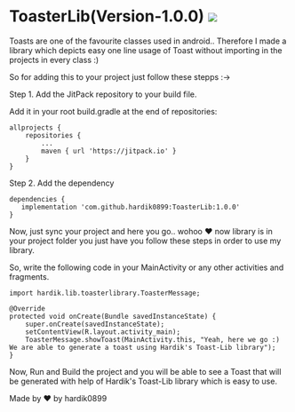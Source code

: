 # ToasterLib(Version-1.0.0) [![](https://jitpack.io/v/hardik0899/ToasterLib.svg)](https://jitpack.io/#hardik0899/ToasterLib)


Toasts are one of the favourite classes used in android.. Therefore I made a library which depicts easy one line usage of Toast without importing in the projects in every class :)


So for adding this to your project just follow these stepps :->

Step 1. Add the JitPack repository to your build file.

Add it in your root build.gradle at the end of repositories:

	allprojects {
		repositories {
			...
			maven { url 'https://jitpack.io' }
		}
	}
  
  Step 2. Add the dependency
  
  
  	dependencies {
	   implementation 'com.github.hardik0899:ToasterLib:1.0.0'
	}
  
  
 Now, just sync your project and here you go.. wohoo ❤ now library is in your project folder you just have you follow these steps in order to use my library.
 
 
 So, write the following code in your MainActivity or any other activities and fragments.
 
    import hardik.lib.toasterlibrary.ToasterMessage;
    
    @Override
    protected void onCreate(Bundle savedInstanceState) {
        super.onCreate(savedInstanceState);
        setContentView(R.layout.activity_main);
        ToasterMessage.showToast(MainActivity.this, "Yeah, here we go :) We are able to generate a toast using Hardik's Toast-Lib library");
    }


Now, Run and Build the project and you will be able to see a Toast that will be generated with help of Hardik's Toast-Lib library which is easy to use.

Made by ❤ by hardik0899
